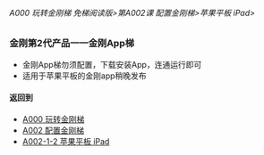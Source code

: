 ###### A000 玩转金刚梯 免梯阅读版>第A002课 配置金刚梯>苹果平板 iPad>

### 金刚第2代产品一一金刚App梯

- 金刚App梯勿须配置，下载安装App，连通运行即可
- 适用于苹果平板的金刚app稍晚发布

#### 返回到
- [A000 玩转金刚梯](https://github.com/a2zitpro/web/blob/master/LadderFree/main.md)
- [A002 配置金刚梯](https://github.com/a2zitpro/web/blob/master/LadderFree/LadderConfigure/LadderConfigure.md)
- [A002-1-2 苹果平板 iPad](https://github.com/a2zitpro/web/blob/master/LadderFree/LadderConfigure/Apple/iPad/iPad.md)

